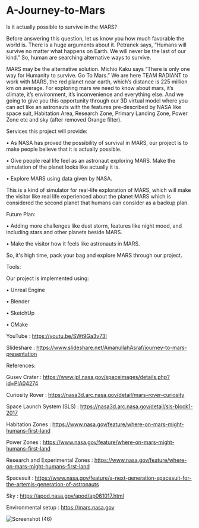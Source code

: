 # A-Journey-to-Mars

Is it actually possible to survive in the MARS?

Before answering this question, let us know you how much favorable the world is. There is a huge arguments about it.
Petranek says, “Humans will survive no matter what happens on Earth. We will never be the last of our kind.” So, human are searching alternative ways to survive.

MARS may be the alternative solution. Michio Kaku says “There is only one way for Humanity to survive. Go To Mars.”
We are here TEAM RADIANT to work with MARS, the red planet near earth, which’s distance is 225 million km on average. For exploring mars we need to know about mars, it’s climate, it’s environment, it’s inconvenience and everything else. And we going to give you this opportunity through our 3D virtual model where you can act like an astronauts with the features pre-described by NASA like space suit, Habitation Area, Research Zone, Primary Landing Zone, Power Zone etc and sky (after removed Orange filter).

Services this project will provide:

•	As NASA has proved the possibility of survival in MARS, our project is to make people believe that it is actually possible.

•	Give people real life feel as an astronaut exploring MARS. Make the simulation of the planet looks like actually it is.

•	Explore MARS using data given by NASA.

This is a kind of simulator for real-life exploration of MARS, which will make the visitor like real life experienced about the planet MARS which is considered the second planet that humans can consider as a backup plan.

Future Plan:

•	Adding more challenges like dust storm, features like night mood, and including stars and other planets beside MARS.

•	Make the visitor how it feels like astronauts in MARS.

So, it's high time, pack your bag and explore MARS through our project.

Tools:

Our project is implemented using:

•	Unreal Engine

•	Blender

•	SketchUp

•	CMake


YouTube : https://youtu.be/SWt9Ga3v73I

Slideshare : https://www.slideshare.net/AmanullahAsraf/journey-to-mars-presentation


References:

Gusev Crater : https://www.jpl.nasa.gov/spaceimages/details.php?id=PIA04274

Curiosity Rover : https://nasa3d.arc.nasa.gov/detail/mars-rover-curiosity

Space Launch System (SLS) : https://nasa3d.arc.nasa.gov/detail/sls-block1-2017

Habitation Zones : https://www.nasa.gov/feature/where-on-mars-might-humans-first-land

Power Zones : https://www.nasa.gov/feature/where-on-mars-might-humans-first-land

Research and Experimental Zones : https://www.nasa.gov/feature/where-on-mars-might-humans-first-land

Spacesuit : https://www.nasa.gov/feature/a-next-generation-spacesuit-for-the-artemis-generation-of-astronauts

Sky : https://apod.nasa.gov/apod/ap061017.html

Environmental setup : https://mars.nasa.gov




![Screenshot (46)](https://user-images.githubusercontent.com/31788789/67772978-2d5a5580-fa85-11e9-9f80-36f2926019df.png)
